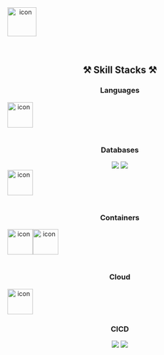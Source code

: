<div align="center">

<div style="display: flex; align-items: flex-start;">
<img src="https://techstack-generator.vercel.app/github-icon.svg" alt="icon" width="65" height="65" />
</div style="text-align: center;">
<br><br>

## ⚒ Skill Stacks ⚒

### Languages

<!-- <img src="https://img.shields.io/badge/Dart-0175C2?style=flat-square&logo=Dart&logoColor=white"/>
<img src="https://img.shields.io/badge/Python-3776AB ?style=flat-square&logo=Python&logoColor=white"/> -->

<!-- <div>
<img src="https://img.shields.io/badge/Java-FF7800?style=flat-square&logo=Java&logoColor=white"> 
<img src="https://img.shields.io/badge/Kotlin-7F52FF?style=flat-square&logo=Kotlin&logoColor=white"/>
</div> -->

<!-- <div>
<img src="https://img.shields.io/badge/Javascript-F7DF1E?style=flat-square&logo=Javascript&logoColor=white">
<img src="https://img.shields.io/badge/Typescript-3178C6?style=flat-square&logo=Typescript&logoColor=white">
</div> -->

<div style="display: flex; align-items: flex-start;">
<img src="https://techstack-generator.vercel.app/python-icon.svg" alt="icon" width="57" height="57" />
<!-- <img src="https://techstack-generator.vercel.app/java-icon.svg" alt="icon" width="57" height="57" />
<img src="https://techstack-generator.vercel.app/js-icon.svg" alt="icon" width="57" height="57" />
<img src="https://techstack-generator.vercel.app/ts-icon.svg" alt="icon" width="57" height="57" /> -->
</div>

<br>

<!-- ### Frameworks

<div>
<img src="https://img.shields.io/badge/React.js-61DAFB?style=flat-square&logo=React&logoColor=white"/>
<img src="https://img.shields.io/badge/Next.js-000000?style=flat-square&logo=Next.js&logoColor=white"/>
<img src="https://img.shields.io/badge/Vue.js-4FC08D?style=flat-square&logo=Vue.js&logoColor=white"/>
</div>

<div>
<img src="https://img.shields.io/badge/Spring Boot-6DB33F?style=flat-square&logo=Spring Boot&logoColor=white"/> 
<img src="https://img.shields.io/badge/Flutter-02569B?style=flat-square&logo=Flutter&logoColor=white"/>
<img src="https://img.shields.io/badge/RabbitMQ-FF6600?style=flat-square&logo=RabbitMQ&logoColor=white"/>
<img src="https://img.shields.io/badge/FFmpeg-007808?style=flat-square&logo=FFmpeg&logoColor=white"/>
</div> -->

<!-- <img src="https://img.shields.io/badge/Tensor Flow-FF6F00?style=flat-square&logo=TensorFlow&logoColor=white"/>
<img src="https://img.shields.io/badge/Pytorch-EE4C2C?style=flat-square&logo=Pytorch&logoColor=white"/> 
<img src="https://img.shields.io/badge/OpenCV-5C3EE8?style=flat-square&logo=OpenCV&logoColor=white"/>
<img src="https://img.shields.io/badge/Keras-D00000?style=flat-square&logo=Keras&logoColor=white"/> -->

<!-- <div style="display: flex; align-items: flex-start;">
<img src="https://techstack-generator.vercel.app/react-icon.svg" alt="icon" width="65" height="65" />
</div>

<br><br> -->

### Databases

<div>
<img src="https://img.shields.io/badge/MySQL-4479A1?style=flat-square&logo=MySQL&logoColor=white"/>
<!-- <img src="https://img.shields.io/badge/MariaDB-003545?style=flat-square&logo=MariaDB&logoColor=white"/> -->
<img src="https://img.shields.io/badge/Redis-DC382D?style=flat-square&logo=Redis&logoColor=white"/> 
</div>

<div style="display: flex; align-items: flex-start;"><img src="https://techstack-generator.vercel.app/mysql-icon.svg" alt="icon" width="57" height="57" /></div>

<br>

### Containers
<!-- 
<div>
<img src="https://img.shields.io/badge/Docker-2496ED?style=flat-square&logo=Docker&logoColor=white"/> 
<img src="https://img.shields.io/badge/Kubernetes-326CE5?style=flat-square&logo=Kubernetes&logoColor=white"/>
</div> -->

<div style="display: flex; align-items: flex-start;">
<img src="https://techstack-generator.vercel.app/docker-icon.svg" alt="icon" width="57" height="57" />
<img src="https://techstack-generator.vercel.app/kubernetes-icon.svg" alt="icon" width="57" height="57" />
</div>

<br>

### Cloud

<div style="display: flex; align-items: flex-start;">
<img src="https://techstack-generator.vercel.app/aws-icon.svg" alt="icon" width="57" height="57" />
</div>

### CICD

<dev>
<img src="https://img.shields.io/badge/GitHub Actions-2088FF?style=flat-square&logo=GitHub Actions&logoColor=white"/> 
<img src="https://img.shields.io/badge/Jenkins-D24939?style=flat-square&logo=Jenkins&logoColor=white"/>
</dev>